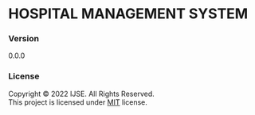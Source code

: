 # HOSPITAL MANAGEMENT SYSTEM

### Version
0.0.0

### License
Copyright  &copy; 2022 IJSE. All Rights Reserved.<br>
This project is licensed under [MIT](LICENSE.txt) license.